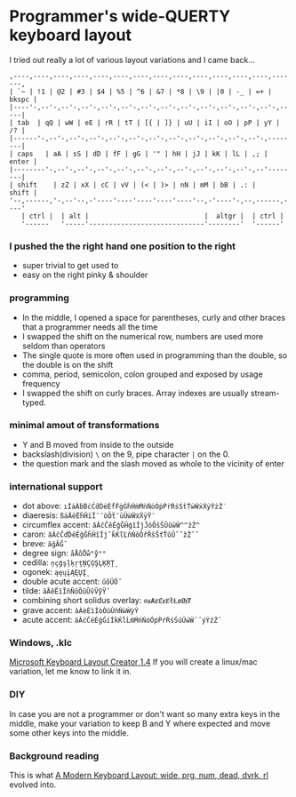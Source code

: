 # Programmer's wide-QUERTY keyboard layout

I tried out really a lot of various layout variations and I came back...

```
,----,----,----,----,----,----,----,----,----,----,----,----,----,-------,
| `~ | !1 | @2 | #3 | $4 | %5 | ^6 | &7 | *8 | \9 | |0 | -_ | =+ | bkspc |
|----'-,--'-,--'-,--'-,--'-,--'-,--'-,--'-,--'-,--'-,--'-,--'-,--'-,-----|
| tab  | qQ | wW | eE | rR | tT | [{ | ]} | uU | iI | oO | pP | yY |  /? |
|------'-,--'-,--'-,--'-,--'-,--'-,--'-,--'-,--'-,--'-,--'-,--'-,--------|
| caps   | aA | sS | dD | fF | gG | '" | hH | jJ | kK | lL | ,; |  enter |
|--------'-,--'-,--'-,--'-,--'-,--'-,--'-,--'-,--'-,--'-,--'-,--'--------|
| shift    | zZ | xX | cC | vV | (< | )> | nN | mM | bB | .: |     shift |
'--,------,'-,--'--,-'----'----'----'----'----'--,-'----'-,--,------,----'
   | ctrl |  | alt |                             |  altgr |  | ctrl |
   '------   '-----'-----------------------------'--------'  '------'
```

### I pushed the the right hand one position to the right

- super trivial to get used to
- easy on the right pinky & shoulder

### programming

- In the middle, I opened a space for parentheses, curly and other braces that a programmer needs all the time
- I swapped the shift on the numerical row, numbers are used more seldom than operators
- The single quote is more often used in programming than the double, so the double is on the shift
- comma, period, semicolon, colon grouped and exposed by usage frequency
- I swapped the shift on curly braces. Array indexes are usually stream-typed.

### minimal amout of transformations

- Y and B moved from inside to the outside
- backslash(division) `\` on the 9, pipe character `|` on the 0.
- the question mark and the slash moved as whole to the vicinity of enter

### international support

- dot above: `ıİȧȦḃḂċĊḋḊėĖḟḞġĠḣḢṁṀṅṄȯȮṗṖṙṘṡṠṫṪẇẆẋẊẏẎżŻ˙`
- diaeresis: `ßäÄëËḧḦïÏ¨¨öÖẗ¨üÜẅẄẍẌÿŸ¨`
- circumflex accent: `âÂĉĈêÊĝĜĤģîÎĵĴôÔŝŜÛûŵŴ^^ẑẐ^`
- caron: `ǎǍčČďĎěĚǧǦȟȞǐǏǰˇǩǨľĽňŇǒǑřŘšŠťŤǔǓˇˇžŽˇˇ`
- breve: `ăğĂĞ˘`
- degree sign: `åÅůŮẘ°ẙ°°`
- cedilla: `ņçģşļķŗţŅÇĢŞĻĶŖŢ¸`
- ogonek: `ąęųįĄĘŲĮ˛`
- double acute accent: `űőŰŐ˝`
- tilde: `ãÃẽẼĩĨñÑõÕũŨṽṼỹỸ˘`
- combining short solidus overlay: `∅ⱥȺȼȻɇɆłŁøØⱦȾ`
- grave accent: `àÀèÈìÌòÒùÙǹǸẁẀỳỲ`
- acute accent: `áÁćĆéÉǵǴíÍḱḰĺĹḿḾńŃóÓṕṔŕŔśŚúÚẃẂ´´ýÝźŹ´`

### Windows, .klc

[Microsoft Keyboard Layout Creator 1.4](https://www.microsoft.com/en-us/download/details.aspx?id=22339)
If you will create a linux/mac variation, let me know to link it in.

### DIY

In case you are not a programmer or don't want so many extra keys in the middle, make your variation to keep B and Y where expected and move some other keys into the middle.

### Background reading

This is what [A Modern Keyboard Layout: wide, prg, num, dead, dvrk, rl](https://informatik-handwerk.de/greyLiterature/whitepaper/dvorak/unreleasedDraft.html) evolved into.
